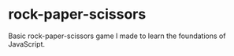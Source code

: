 # rock-paper-scissors

Basic rock-paper-scissors game I made to learn the foundations of JavaScript.

